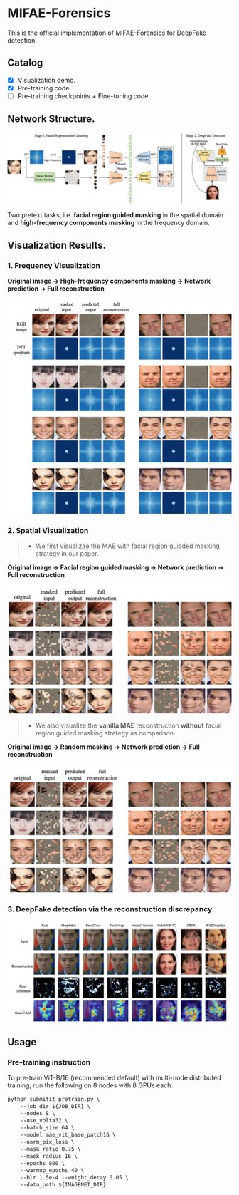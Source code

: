 # MIFAE-Forensics
This is the official implementation of MIFAE-Forensics for DeepFake detection.

## Catalog
- [x] Visualization demo.
- [x] Pre-training code.
- [ ] Pre-training checkpoints + Fine-tuning code.

## Network Structure.
![image](https://github.com/Mark-Dou/Forensics/blob/main/Visualization/MIFAE-Forensics.png)

Two pretext tasks, i.e. **facial region guided masking** in the spatial domain and **high-frequency components masking** in the frequency domain.
## Visualization Results.

### 1. Frequency Visualization
**Original image -> High-frequency components masking -> Network prediction -> Full reconstruction**

![image](https://github.com/Mark-Dou/Forensics/blob/main/Visualization/freq_recon.png)

### 2. Spatial Visualization
> + We first visualizae the MAE with facial region guiaded masking strategy in our paper.

**Original image -> Facial region guided masking -> Network prediction -> Full reconstruction**

![image](https://github.com/Mark-Dou/Forensics/blob/main/Visualization/spatial_guided.png)


> + We also visualize the **vanilla MAE** reconstruction **without** facial region guided masking strategy as comparison.

**Original image -> Random masking -> Network prediction -> Full reconstruction**

![image](https://github.com/Mark-Dou/Forensics/blob/main/Visualization/spatial_mae.png)

### 3. DeepFake detection via the reconstruction discrepancy.

![image](https://github.com/Mark-Dou/Forensics/blob/main/Visualization/recon.png)

## Usage

### Pre-training instruction
To pre-train ViT-B/16 (recommended default) with multi-node distributed training, run the following on 8 nodes with 8 GPUs each:

````
python submitit_pretrain.py \
    --job_dir ${JOB_DIR} \
    --nodes 8 \
    --use_volta32 \
    --batch_size 64 \
    --model mae_vit_base_patch16 \
    --norm_pix_loss \
    --mask_ratio 0.75 \
    --mask_radius 16 \
    --epochs 800 \
    --warmup_epochs 40 \
    --blr 1.5e-4 --weight_decay 0.05 \
    --data_path ${IMAGENET_DIR}
````




